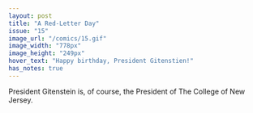 ```yaml
---
layout: post
title: "A Red-Letter Day"
issue: "15"
image_url: "/comics/15.gif"
image_width: "778px"
image_height: "249px"
hover_text: "Happy birthday, President Gitenstien!"
has_notes: true
---
```

President Gitenstein is, of course, the President of The College of New Jersey.
